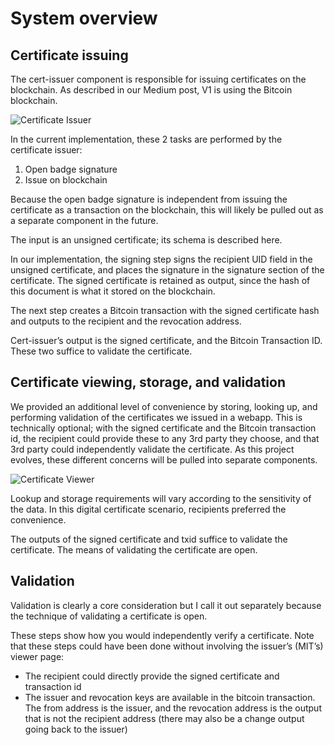 System overview
===============
Certificate issuing
-------------------
The cert-issuer component is responsible for issuing certificates on the blockchain. As described in our Medium post, V1
is using the Bitcoin blockchain.

![Certificate Issuer](/images/cert-issuer.png "Certificate Issuer")


In the current implementation, these 2 tasks are performed by the certificate issuer:
1.	Open badge signature
2.	Issue on blockchain


Because the open badge signature is independent from issuing the certificate as a transaction on the blockchain, this
will likely be pulled out as a separate component in the future.

The input is an unsigned certificate; its schema is described here.

In our implementation, the signing step signs the recipient UID field in the unsigned certificate, and places the
signature in the signature section of the certificate. The signed certificate is retained as output, since the hash of
this document is what it stored on the blockchain.

The next step creates a Bitcoin transaction with the signed certificate hash and outputs to the recipient and the
revocation address.

Cert-issuer’s output is the signed certificate, and the Bitcoin Transaction ID. These two suffice to validate the
certificate.


Certificate viewing, storage, and validation
--------------------------------------------
We provided an additional level of convenience by storing, looking up, and performing validation of the certificates we
issued in a webapp. This is technically optional; with the signed certificate and the Bitcoin transaction id, the
recipient could provide these to any 3rd party they choose, and that 3rd party could independently validate the
certificate. As this project evolves, these different concerns will be pulled into separate components.

![Certificate Viewer](/images/cert-viewer.png "Certificate Viewer")

Lookup and storage requirements will vary according to the sensitivity of the data. In this digital certificate
 scenario, recipients preferred the convenience.

The outputs of the signed certificate and txid suffice to validate the certificate. The means of validating the
certificate are open.



Validation
----------
Validation is clearly a core consideration but I call it out separately because the technique of validating a
certificate is open.

These steps show how you would independently verify a certificate. Note that these steps could have been done without
involving the issuer’s (MIT’s) viewer page:
- The recipient could directly provide the signed certificate and transaction id
- The issuer and revocation keys are available in the bitcoin transaction. The from address is the issuer, and the
revocation address is the output that is not the recipient address (there may also be a change output going back to the
 issuer)


